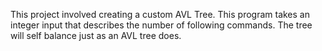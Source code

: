 This project involved creating a custom AVL Tree. This program takes an integer input that describes the number of following commands. The tree will self balance just as an AVL tree does.
